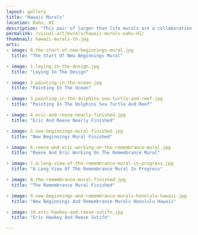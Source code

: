 ```yaml
---
layout: gallery
title: "Hawaii Murals"
location: Oahu, HI
description: "This pair of larger than life murals are a collaboration between Eric Hawkey and Reese Sutfin under Hawkey Designs. They are painted on eight and ten story commercial buildings in Honolulu and Waikiki, Hawaii. The ocean scene is titled 'New Beginnings' and the interior landscape is titled 'Remembrance'."
permalink: /visual-art/murals/hawaii-murals-oahu-HI/
thumbnail: hawaii-murals-th.jpg
arts:
- image: 0.the-start-of-new-beginnings-mural.jpg
  title: "The Start Of New Beginnings Mural"

- image: 1.laying-in-the-design.jpg
  title: "Laying In The Design"

- image: 2.painting-in-the-ocean.jpg
  title: "Painting In The Ocean"

- image: 3.painting-in-the-dolphins-sea-turtle-and-reef.jpg
  title: "Painting In The Dolphins Sea Turtle And Reef"

- image: 4.eric-and-reese-nearly-finished.jpg
  title: "Eric And Reese Nearly Finished"

- image: 5.new-beginnings-mural-finished.jpg
  title: "New Beginnings Mural Finished"

- image: 6.reese-and-eric-working-on-the-remembrance-mural.jpg
  title: "Reese And Eric Working On The Remembrance Mural"

- image: 7.a-long-view-of-the-remembrance-mural-in-progress.jpg
  title: "A Long View Of The Remembrance Mural In Progress"

- image: 8.the-remembrance-mural-finished.jpg
  title: "The Remembrance Mural Finished"

- image: 9.new-beginnings-and-remembrance-murals-honolulu-hawaii.jpg
  title: "New Beginnings And Remembrance Murals Honolulu Hawaii"

- image: 10.eric-hawkey-and-reese-sutifn.jpg
  title: "Eric Hawkey And Reese Sutifn"

---
```

